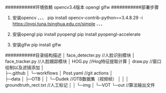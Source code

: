 ###########环境依赖
opencv3.4版本
opengl
glfw
###########部署步骤
1. 安装opencv
   、、、
    pip install opencv-contrib-python==3.4.8.29 -i https://pypi.tuna.tsinghua.edu.cn/simple
    、、、

2. 安装opengl
    pip install pyopengl 
    pip install pyopengl-accelerate

3. 安装glfw
    pip install glfw

###########目录结构描述
│  face_detecter.py  //人脸识别模块
│  face_tracker.py   //人脸跟踪模块
│  HOG.py    //Hog特征提取计算
│  draw.py    //窗口绘制以及滤镜添加
│  
├─.github
│  └─workflows
│          Post.yaml   //git actions
│          
├─data
│  ├─OTB
│  │  └─Dudek      //OTB数据集（视频帧）
│  │      │  groundtruth_rect.txt    //人工标记
│  │      └─img
│  └─VOT
└─out   //算法输出文件
